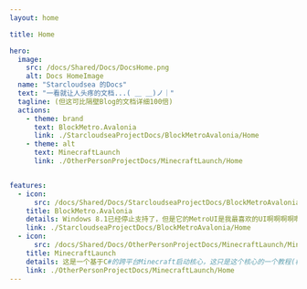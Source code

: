 ```yaml
---
layout: home

title: Home

hero:
  image:
    src: /docs/Shared/Docs/DocsHome.png
    alt: Docs HomeImage
  name: "Starcloudsea 的Docs"
  text: "一看就让人头疼的文档...( ＿ ＿)ノ｜"
  tagline: (但这可比隔壁Blog的文档详细100倍)
  actions:
    - theme: brand
      text: BlockMetro.Avalonia
      link: ./StarcloudseaProjectDocs/BlockMetroAvalonia/Home
    - theme: alt
      text: MinecraftLaunch
      link: ./OtherPersonProjectDocs/MinecraftLaunch/Home


features:
  - icon: 
      src: /docs/Shared/Docs/StarcloudseaProjectDocs/BlockMetroAvalonia/BlockMetroAvalonia.png
    title: BlockMetro.Avalonia
    details: Windows 8.1已经停止支持了，但是它的MetroUI是我最喜欢的UI啊啊啊啊啊啊啊(つд⊂) 所以我想写个这样的UI库没毛病吧QAQ
    link: ./StarcloudseaProjectDocs/BlockMetroAvalonia/Home
  - icon: 
      src: /docs/Shared/Docs/OtherPersonProjectDocs/MinecraftLaunch/MinecraftLaunch.png
    title: MinecraftLaunch
    details: 这是一个基于C#的跨平台Minecraft启动核心，这只是这个核心的一个教程(核心作者：Xilu)
    link: ./OtherPersonProjectDocs/MinecraftLaunch/Home
---
```

